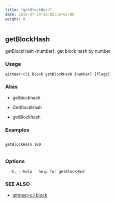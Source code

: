 ```yaml
---
title: "getBlockHash"
date: 2019-07-25T10:02:56+08:00
weight: 0
---
```


## getBlockHash

getBlockHash {number}; get block hash by number

### Usage

```
qitmeer-cli block getBlockHash {number} [flags]
```



### Alias

- getblockhash

- GetBlockHash

- getBlockhash

### Examples

```

getBlockHash 100 
	
```

### Options

```
  -h, --help   help for getBlockHash
```

### SEE ALSO

* [qitmeer-cli block](/en/reference/qitmeer-cli/block/)	 

